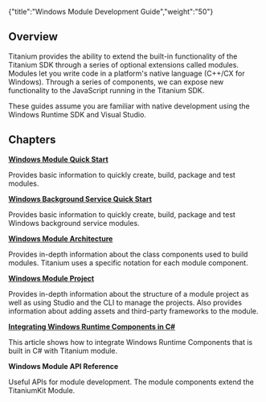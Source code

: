 {"title":"Windows Module Development Guide","weight":"50"} 

## Overview

Titanium provides the ability to extend the built-in functionality of the Titanium SDK through a series of optional extensions called modules. Modules let you write code in a platform's native language (C++/CX for Windows). Through a series of components, we can expose new functionality to the JavaScript running in the Titanium SDK.

These guides assume you are familiar with native development using the Windows Runtime SDK and Visual Studio.

## Chapters

[**Windows Module Quick Start**](/docs/appc/Titanium_SDK/Titanium_SDK_How-tos/Extending_Titanium_Mobile/Windows_Module_Development_Guide/Windows_Module_Quick_Start/)

Provides basic information to quickly create, build, package and test modules.

[**Windows Background Service Quick Start**](/docs/appc/Titanium_SDK/Titanium_SDK_How-tos/Extending_Titanium_Mobile/Windows_Module_Development_Guide/Windows_Background_Service_Quick_Start/)

Provides basic information to quickly create, build, package and test Windows background service modules.

[**Windows Module Architecture**](/docs/appc/Titanium_SDK/Titanium_SDK_How-tos/Extending_Titanium_Mobile/Windows_Module_Development_Guide/Windows_Module_Architecture/)

Provides in-depth information about the class components used to build modules. Titanium uses a specific notation for each module component.

[**Windows Module Project**](/docs/appc/Titanium_SDK/Titanium_SDK_How-tos/Extending_Titanium_Mobile/Windows_Module_Development_Guide/Windows_Module_Project/)

Provides in-depth information about the structure of a module project as well as using Studio and the CLI to manage the projects. Also provides information about adding assets and third-party frameworks to the module.

**[Integrating Windows Runtime Components in C#](/docs/appc/Titanium_SDK/Titanium_SDK_How-tos/Extending_Titanium_Mobile/Windows_Module_Development_Guide/Integrating_Windows_Runtime_Components_in_C_/)**

This article shows how to integrate Windows Runtime Components that is built in C# with Titanium module.

**Windows Module API Reference**

Useful APIs for module development. The module components extend the TitaniumKit Module.